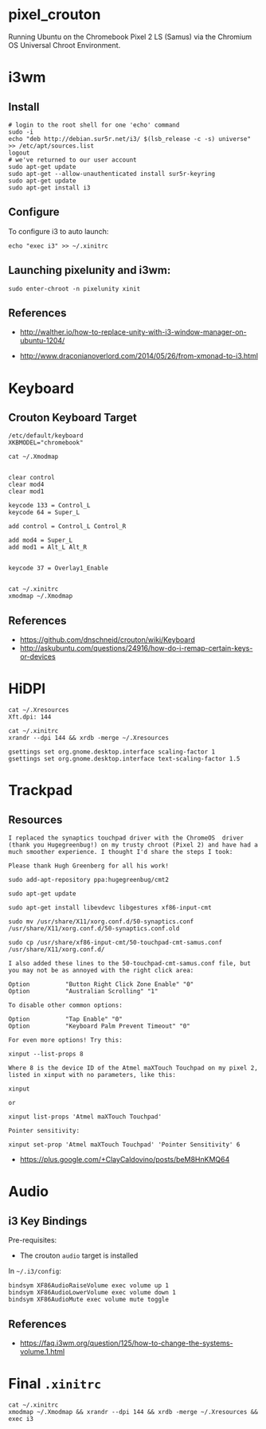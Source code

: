 # pixel_crouton

Running Ubuntu on the Chromebook Pixel 2 LS (Samus) via the Chromium OS Universal Chroot Environment.

# i3wm

## Install

    # login to the root shell for one 'echo' command
    sudo -i
    echo "deb http://debian.sur5r.net/i3/ $(lsb_release -c -s) universe" >> /etc/apt/sources.list
    logout
    # we've returned to our user account
    sudo apt-get update
    sudo apt-get --allow-unauthenticated install sur5r-keyring
    sudo apt-get update
    sudo apt-get install i3

## Configure

To configure i3 to auto launch:

    echo "exec i3" >> ~/.xinitrc

## Launching pixelunity and i3wm:

    sudo enter-chroot -n pixelunity xinit


## References

* http://walther.io/how-to-replace-unity-with-i3-window-manager-on-ubuntu-1204/

* http://www.draconianoverlord.com/2014/05/26/from-xmonad-to-i3.html


# Keyboard

## Crouton Keyboard Target

    /etc/default/keyboard
    XKBMODEL="chromebook"

    cat ~/.Xmodmap


    clear control
    clear mod4
    clear mod1

    keycode 133 = Control_L
    keycode 64 = Super_L

    add control = Control_L Control_R

    add mod4 = Super_L
    add mod1 = Alt_L Alt_R


    keycode 37 = Overlay1_Enable


    cat ~/.xinitrc
    xmodmap ~/.Xmodmap

## References

* https://github.com/dnschneid/crouton/wiki/Keyboard
* http://askubuntu.com/questions/24916/how-do-i-remap-certain-keys-or-devices

# HiDPI

    cat ~/.Xresources
    Xft.dpi: 144

    cat ~/.xinitrc
    xrandr --dpi 144 && xrdb -merge ~/.Xresources

    gsettings set org.gnome.desktop.interface scaling-factor 1
    gsettings set org.gnome.desktop.interface text-scaling-factor 1.5

# Trackpad

## Resources

    I replaced the synaptics touchpad driver with the ChromeOS  driver (thank you Hugegreenbug!) on my trusty chroot (Pixel 2) and have had a much smoother experience. I thought I'd share the steps I took:

    Please thank Hugh Greenberg for all his work!

    sudo add-apt-repository ppa:hugegreenbug/cmt2

    sudo apt-get update

    sudo apt-get install libevdevc libgestures xf86-input-cmt

    sudo mv /usr/share/X11/xorg.conf.d/50-synaptics.conf /usr/share/X11/xorg.conf.d/50-synaptics.conf.old

    sudo cp /usr/share/xf86-input-cmt/50-touchpad-cmt-samus.conf /usr/share/X11/xorg.conf.d/

    I also added these lines to the 50-touchpad-cmt-samus.conf file, but you may not be as annoyed with the right click area:

    Option          "Button Right Click Zone Enable" "0"
    Option          "Australian Scrolling" "1"

    To disable other common options:

    Option          "Tap Enable" "0"﻿
    Option          "Keyboard Palm Prevent Timeout" "0"﻿

    For even more options! Try this:

    xinput --list-props 8

    Where 8 is the device ID of the Atmel maXTouch Touchpad on my pixel 2, listed in xinput with no parameters, like this:

    xinput﻿

    or

    xinput list-props 'Atmel maXTouch Touchpad'

    Pointer sensitivity:

    xinput set-prop 'Atmel maXTouch Touchpad' 'Pointer Sensitivity' 6

* https://plus.google.com/+ClayCaldovino/posts/beM8HnKMQ64


# Audio

## i3 Key Bindings

Pre-requisites:

* The crouton `audio` target is installed

In `~/.i3/config`:

```
bindsym XF86AudioRaiseVolume exec volume up 1
bindsym XF86AudioLowerVolume exec volume down 1
bindsym XF86AudioMute exec volume mute toggle
```

## References

* https://faq.i3wm.org/question/125/how-to-change-the-systems-volume.1.html


# Final `.xinitrc`

    cat ~/.xinitrc
    xmodmap ~/.Xmodmap && xrandr --dpi 144 && xrdb -merge ~/.Xresources && exec i3


